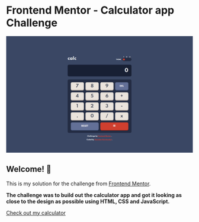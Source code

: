 # Frontend Mentor - Calculator app Challenge

![Preview of my solution](./images/screenshot.png)

## Welcome! 👋

This is my solution for the challenge from [Frontend Mentor](https://www.frontendmentor.io).

**The challenge was to build out the calculator app and got it looking as close to the design as possible using HTML, CSS and JavaScript.**

[Check out my calculator](https://stanislavcodes.github.io/calculator.app/)
